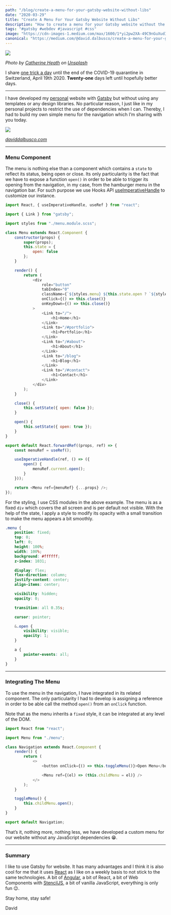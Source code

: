 ```yaml
---
path: "/blog/create-a-menu-for-your-gatsby-website-without-libs"
date: "2020-03-29"
title: "Create A Menu For Your Gatsby Website Without Libs"
description: "How to create a menu for your Gatsby website without the use of any libraries or dependencies"
tags: "#gatsby #webdev #javascript #css"
image: "https://cdn-images-1.medium.com/max/1600/1*yi2pw2XA-49C9nGuXudI1A.png"
canonical: "https://medium.com/@david.dalbusco/create-a-menu-for-your-gatsby-website-without-libs-b7eb3a563fd2"
---
```


![](https://cdn-images-1.medium.com/max/1600/1*yi2pw2XA-49C9nGuXudI1A.png)

_Photo by [Catherine Heath](https://unsplash.com/@catherineheath?utm_source=unsplash&utm_medium=referral&utm_content=creditCopyText) on [Unsplash](https://unsplash.com/s/photos/menu?utm_source=unsplash&utm_medium=referral&utm_content=creditCopyText)_

I share [one trick a day](https://daviddalbusco.com/blog/how-to-call-the-service-worker-from-the-web-app-context) until the end of the COVID-19 quarantine in Switzerland, April 19th 2020. **Twenty-one** days left until hopefully better days.

---

I have developed my [personal](https://daviddalbusco.com) website with [Gatsby](https://www.gatsbyjs.org) but without using any templates or any design libraries. No particular reason, I just like in my personal projects to restrict the use of dependencies when I can. Thereby, I had to build my own simple menu for the navigation which I’m sharing with you today.

![](https://cdn-images-1.medium.com/max/1600/1*dhsTKRMX2hNVqfmaDGwaOg.gif)

_[daviddalbusco.com](https://daviddalbusco.com)_

---

### Menu Component

The menu is nothing else than a component which contains a `state` to reflect its status, being open or close. Its only particularity is the fact that we have to expose a function `open()` in order to be able to trigger its opening from the navigation, in my case, from the hamburger menu in the navigation bar. For such purpose we use Hooks API [useImperativeHandle](https://reactjs.org/docs/hooks-reference.html#useimperativehandle) to customize our instance.

```javascript
import React, { useImperativeHandle, useRef } from "react";

import { Link } from "gatsby";

import styles from "./menu.module.scss";

class Menu extends React.Component {
	constructor(props) {
		super(props);
		this.state = {
			open: false
		};
	}

	render() {
		return (
			<div
				role="button"
				tabIndex="0"
				className={`${styles.menu} ${this.state.open ? `${styles.open}` : ""}`}
				onClick={() => this.close()}
				onKeyDown={() => this.close()}
			>
				<Link to="/">
					<h1>Home</h1>
				</Link>
				<Link to="/#portfolio">
					<h1>Portfolio</h1>
				</Link>
				<Link to="/#about">
					<h1>About</h1>
				</Link>
				<Link to="/blog">
					<h1>Blog</h1>
				</Link>
				<Link to="/#contact">
					<h1>Contact</h1>
				</Link>
			</div>
		);
	}

	close() {
		this.setState({ open: false });
	}

	open() {
		this.setState({ open: true });
	}
}

export default React.forwardRef((props, ref) => {
	const menuRef = useRef();

	useImperativeHandle(ref, () => ({
		open() {
			menuRef.current.open();
		}
	}));

	return <Menu ref={menuRef} {...props} />;
});
```

For the styling, I use CSS modules in the above example. The menu is as a fixed `div` which covers the all screen and is per default not visible. With the help of the state, I apply a style to modify its opacity with a small transition to make the menu appears a bit smoothly.

```css
.menu {
	position: fixed;
	top: 0;
	left: 0;
	height: 100%;
	width: 100%;
	background: #ffffff;
	z-index: 1031;

	display: flex;
	flex-direction: column;
	justify-content: center;
	align-items: center;

	visibility: hidden;
	opacity: 0;

	transition: all 0.35s;

	cursor: pointer;

	&.open {
		visibility: visible;
		opacity: 1;
	}

	a {
		pointer-events: all;
	}
}
```

---

### Integrating The Menu

To use the menu in the navigation, I have integrated in its related component. The only particularity I had to develop is assigning a reference in order to be able call the method `open()` from an `onClick` function.

Note that as the menu inherits a `fixed` style, it can be integrated at any level of the DOM.

```javascript
import React from "react";

import Menu from "./menu";

class Navigation extends React.Component {
	render() {
		return (
			<>
				<button onClick={() => this.toggleMenu()}>Open Menu</button>

				<Menu ref={(el) => (this.childMenu = el)} />
			</>
		);
	}

	toggleMenu() {
		this.childMenu.open();
	}
}

export default Navigation;
```

That’s it, nothing more, nothing less, we have developed a custom menu for our website without any JavaScript dependencies 😁.

---

### Summary

I like to use Gatsby for website. It has many advantages and I think it is also cool for me that it uses [React](https://reactjs.org) as I like on a weekly basis to not stick to the same technologies. A bit of [Angular](https://angular.io), a bit of React, a bit of Web Components with [StencilJS](https://stenciljs.com), a bit of vanilla JavaScript, everything is only fun 😉.

Stay home, stay safe!

David
